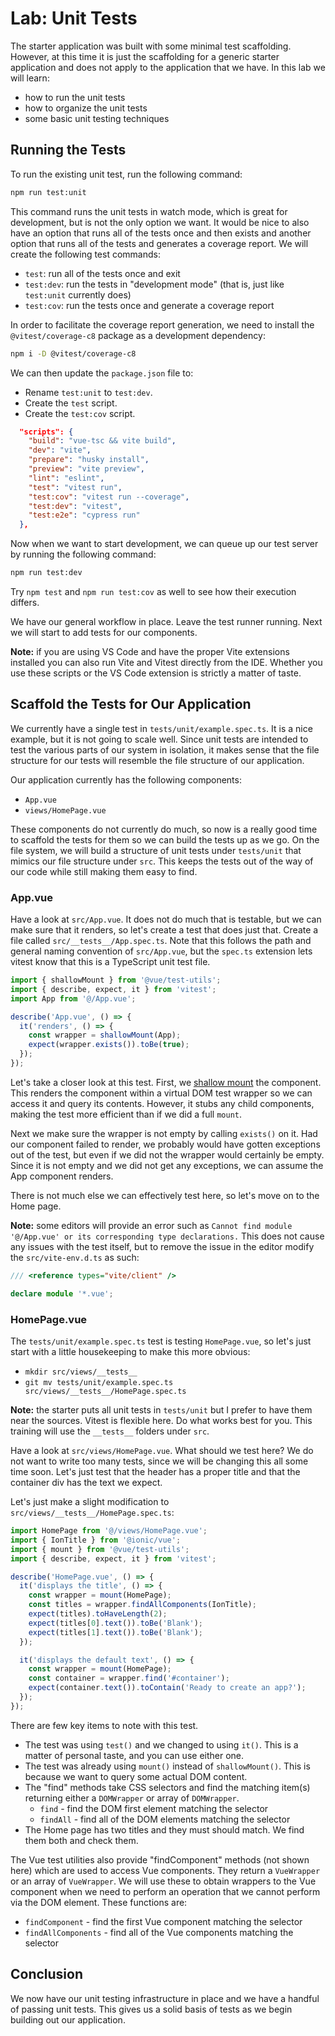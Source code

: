 # Lab: Unit Tests

The starter application was built with some minimal test scaffolding. However, at this time it is just the scaffolding for a generic starter application and does not apply to the application that we have. In this lab we will learn:

- how to run the unit tests
- how to organize the unit tests
- some basic unit testing techniques

## Running the Tests

To run the existing unit test, run the following command:

```bash
npm run test:unit
```

This command runs the unit tests in watch mode, which is great for development, but is not the only option we want. It would be nice to also have an option that runs all of the tests once and then exists and another option that runs all of the tests and generates a coverage report. We will create the following test commands:

- `test`: run all of the tests once and exit
- `test:dev`: run the tests in "development mode" (that is, just like `test:unit` currently does)
- `test:cov`: run the tests once and generate a coverage report

In order to facilitate the coverage report generation, we need to install the `@vitest/coverage-c8` package as a development dependency:

```bash
npm i -D @vitest/coverage-c8
```

We can then update the `package.json` file to:

- Rename `test:unit` to `test:dev`.
- Create the `test` script.
- Create the `test:cov` script.

```json
  "scripts": {
    "build": "vue-tsc && vite build",
    "dev": "vite",
    "prepare": "husky install",
    "preview": "vite preview",
    "lint": "eslint",
    "test": "vitest run",
    "test:cov": "vitest run --coverage",
    "test:dev": "vitest",
    "test:e2e": "cypress run"
  },
```

Now when we want to start development, we can queue up our test server by running the following command:

```bash
npm run test:dev
```

Try `npm test` and `npm run test:cov` as well to see how their execution differs.

We have our general workflow in place. Leave the test runner running. Next we will start to add tests for our components.

**Note:** if you are using VS Code and have the proper Vite extensions installed you can also run Vite and Vitest directly from the IDE. Whether you use these scripts or the VS Code extension is strictly a matter of taste.

## Scaffold the Tests for Our Application

We currently have a single test in `tests/unit/example.spec.ts`. It is a nice example, but it is not going to scale well. Since unit tests are intended to test the various parts of our system in isolation, it makes sense that the file structure for our tests will resemble the file structure of our application.

Our application currently has the following components:

- `App.vue`
- `views/HomePage.vue`

These components do not currently do much, so now is a really good time to scaffold the tests for them so we can build the tests up as we go. On the file system, we will build a structure of unit tests under `tests/unit` that mimics our file structure under `src`. This keeps the tests out of the way of our code while still making them easy to find.

### App.vue

Have a look at `src/App.vue`. It does not do much that is testable, but we can make sure that it renders, so let's create a test that does just that. Create a file called `src/__tests__/App.spec.ts`. Note that this follows the path and general naming convention of `src/App.vue`, but the `spec.ts` extension lets vitest know that this is a TypeScript unit test file.

```typescript
import { shallowMount } from '@vue/test-utils';
import { describe, expect, it } from 'vitest';
import App from '@/App.vue';

describe('App.vue', () => {
  it('renders', () => {
    const wrapper = shallowMount(App);
    expect(wrapper.exists()).toBe(true);
  });
});
```

Let's take a closer look at this test. First, we <a href="https://vue-test-utils.vuejs.org/guides/common-tips.html#shallow-mounting" target="_blank">shallow mount</a> the component. This renders the component within a virtual DOM test wrapper so we can access it and query its contents. However, it stubs any child components, making the test more efficient than if we did a full `mount`.

Next we make sure the wrapper is not empty by calling `exists()` on it. Had our component failed to render, we probably would have gotten exceptions out of the test, but even if we did not the wrapper would certainly be empty. Since it is not empty and we did not get any exceptions, we can assume the App component renders.

There is not much else we can effectively test here, so let's move on to the Home page.

**Note:** some editors will provide an error such as `Cannot find module '@/App.vue' or its corresponding type declarations.` This does not cause any issues with the test itself, but to remove the issue in the editor modify the `src/vite-env.d.ts` as such:

```typescript
/// <reference types="vite/client" />

declare module '*.vue';
```

### HomePage.vue

The `tests/unit/example.spec.ts` test is testing `HomePage.vue`, so let's just start with a little housekeeping to make this more obvious:

- `mkdir src/views/__tests__`
- `git mv tests/unit/example.spec.ts src/views/__tests__/HomePage.spec.ts`

**Note:** the starter puts all unit tests in `tests/unit` but I prefer to have them near the sources. Vitest is flexible here. Do what works best for you. This training will use the `__tests__` folders under `src`.

Have a look at `src/views/HomePage.vue`. What should we test here? We do not want to write too many tests, since we will be changing this all some time soon. Let's just test that the header has a proper title and that the container div has the text we expect.

Let's just make a slight modification to `src/views/__tests__/HomePage.spec.ts`:

```typescript
import HomePage from '@/views/HomePage.vue';
import { IonTitle } from '@ionic/vue';
import { mount } from '@vue/test-utils';
import { describe, expect, it } from 'vitest';

describe('HomePage.vue', () => {
  it('displays the title', () => {
    const wrapper = mount(HomePage);
    const titles = wrapper.findAllComponents(IonTitle);
    expect(titles).toHaveLength(2);
    expect(titles[0].text()).toBe('Blank');
    expect(titles[1].text()).toBe('Blank');
  });

  it('displays the default text', () => {
    const wrapper = mount(HomePage);
    const container = wrapper.find('#container');
    expect(container.text()).toContain('Ready to create an app?');
  });
});
```

There are few key items to note with this test.

- The test was using `test()` and we changed to using `it()`. This is a matter of personal taste, and you can use either one.
- The test was already using `mount()` instead of `shallowMount()`. This is because we want to query some actual DOM content.
- The "find" methods take CSS selectors and find the matching item(s) returning either a `DOMWrapper` or array of `DOMWrapper`.
  - `find` - find the DOM first element matching the selector
  - `findAll` - find all of the DOM elements matching the selector
- The Home page has two titles and they must should match. We find them both and check them.

The Vue test utilities also provide "findComponent" methods (not shown here) which are used to access Vue components. They return a `VueWrapper` or an array of `VueWrapper`. We will use these to obtain wrappers to the Vue component when we need to perform an operation that we cannot perform via the DOM element. These functions are:

- `findComponent` - find the first Vue component matching the selector
- `findAllComponents` - find all of the Vue components matching the selector

## Conclusion

We now have our unit testing infrastructure in place and we have a handful of passing unit tests. This gives us a solid basis of tests as we begin building out our application.
